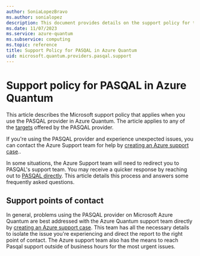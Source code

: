 ```yaml
---
author: SoniaLopezBravo
ms.author: sonialopez
description: This document provides details on the support policy for the PASQAL provider in Azure Quantum.
ms.date: 11/07/2023
ms.service: azure-quantum
ms.subservice: computing
ms.topic: reference
title: Support Policy for PASQAL in Azure Quantum
uid: microsoft.quantum.providers.pasqal.support
---
```


# Support policy for PASQAL in Azure Quantum

This article describes the Microsoft support policy that applies when you use the PASQAL provider in Azure Quantum. The article applies to any of the [targets](xref:microsoft.quantum.providers.pasqal) offered by the PASQAL provider.

If you're using the PASQAL provider and experience unexpected issues, you can contact the Azure Support team for help by [creating an Azure support case](/azure/azure-portal/supportability/how-to-create-azure-support-request).. 

In some situations, the Azure Support team will need to redirect you to PASQAL's support team. You may receive a quicker response by reaching out to [PASQAL directly](https://www.pasqal.com/contact-us). This article details this process and answers some frequently asked questions.

## Support points of contact

In general, problems using the PASQAL provider on Microsoft Azure Quantum are best addressed with the Azure Quantum support team directly by [creating an Azure support case](/azure/azure-portal/supportability/how-to-create-azure-support-request). This team has all the necessary details to isolate the issue you're experiencing and direct the report to the right point of contact. The Azure support team also has the means to reach Pasqal support outside of business hours for the most urgent issues.

<!--  OPTIONAL SECTIONS WILL DEPEND ON THE PROVIDER'S POLICIES. SEE OTHER PROVIDER SUPPORT TOPICS FOR EXAMPLES>

